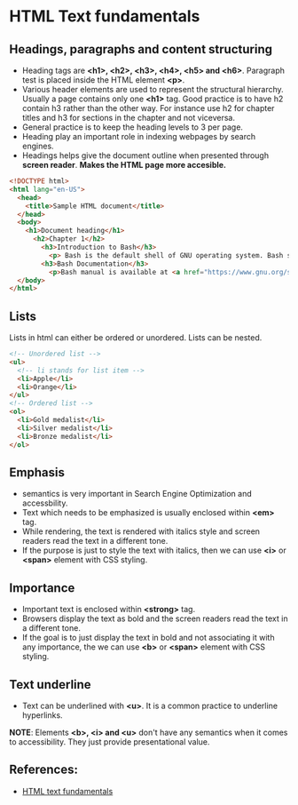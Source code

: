 # HTML Text fundamentals

## Headings, paragraphs and content structuring
* Heading tags are **&lt;h1&gt;, &lt;h2&gt;, &lt;h3&gt;, &lt;h4&gt;, &lt;h5&gt; and &lt;h6&gt;**. Paragraph test is placed inside the HTML element **&lt;p&gt;**.
* Various header elements are used to represent the structural hierarchy. Usually a page contains only one **&lt;h1&gt;** tag. Good practice is to have h2 contain h3 rather than the other way. For instance use h2 for chapter titles and h3 for sections in the chapter and not viceversa.
* General practice is to keep the heading levels to 3 per page.
* Heading play an important role in indexing webpages by search engines.
* Headings helps give the document outline when presented through **screen reader**. **Makes the HTML page more accesible.**
```HTML
<!DOCTYPE html>
<html lang="en-US">
  <head>
    <title>Sample HTML document</title>
  </head>
  <body>
    <h1>Document heading</h1>
      <h2>Chapter 1</h2>
        <h3>Introduction to Bash</h3>
          <p> Bash is the default shell of GNU operating system. Bash stands for <b>B</b>ourne <b>A</b>gain <b>SH</b>ell, pun intended on the author of unix shell Stephen Bourne.
        <h3>Bash Documentation</h3>
          <p>Bash manual is available at <a href="https://www.gnu.org/software/bash/manual/bash.html" title="Bash manual"></a></p>
  </body>
</html>
```

## Lists
Lists in html can either be ordered or unordered. Lists can be nested.
```HTML
<!-- Unordered list -->
<ul>
  <!-- li stands for list item -->
  <li>Apple</li>
  <li>Orange</li>
</ul>
<!-- Ordered list -->
<ol>
  <li>Gold medalist</li>
  <li>Silver medalist</li>
  <li>Bronze medalist</li>
</ol>
```

## Emphasis
* semantics is very important in Search Engine Optimization and accessbility.
* Text which needs to be emphasized  is usually enclosed within **&lt;em&gt;** tag.
* While rendering, the text is rendered with italics style and screen readers read the text in a different tone.
* If the purpose is just to style the text with italics, then we can use **&lt;i&gt;** or **&lt;span&gt;** element with CSS styling.

## Importance
* Important text is enclosed within **&lt;strong&gt;** tag.
* Browsers display the text as bold and the screen readers read the text in a different tone.
* If the goal is to just display the text in bold and not associating it with any importance, the  we can use **&lt;b&gt;** or **&lt;span&gt;** element with CSS styling.

## Text underline
* Text can be underlined with **&lt;u&gt;**. It is a common practice to underline hyperlinks.

**NOTE**: Elements **&lt;b&gt;, &lt;i&gt; and &lt;u&gt;** don't have any semantics when it comes to accessibility. They just provide presentational value.

## References:
* [HTML text fundamentals](https://developer.mozilla.org/en-US/docs/Learn/HTML/Introduction_to_HTML/HTML_text_fundamentals)